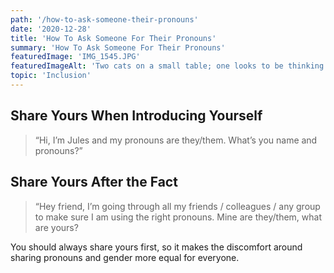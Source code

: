 ```yaml
---
path: '/how-to-ask-someone-their-pronouns'
date: '2020-12-28'
title: 'How To Ask Someone For Their Pronouns'
summary: 'How To Ask Someone For Their Pronouns'
featuredImage: 'IMG_1545.JPG'
featuredImageAlt: 'Two cats on a small table; one looks to be thinking about something.'
topic: 'Inclusion'
---
```


## Share Yours When Introducing Yourself

> “Hi, I’m Jules and my pronouns are they/them. What’s you name and pronouns?”

## Share Yours After the Fact

> “Hey friend, I’m going through all my friends / colleagues / any group to make sure I am using the right pronouns. Mine are they/them, what are yours?

You should always share yours first, so it makes the discomfort around sharing pronouns and gender more equal for everyone.
